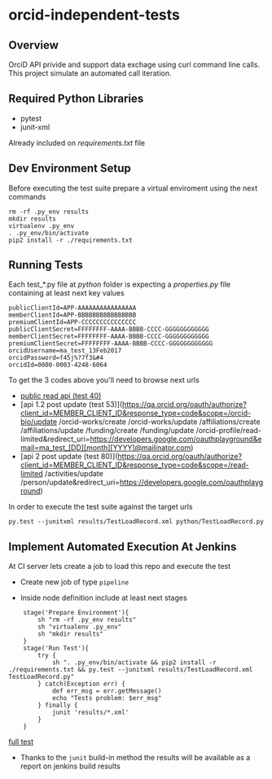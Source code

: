 # orcid-independent-tests

## Overview

OrciD API privide and support data exchage using curl command line calls. This project simulate an automated call iteration.

## Required Python Libraries

* pytest
* junit-xml

Already included on _requirements.txt_ file

## Dev Environment Setup

Before executing the test suite prepare a virtual enviroment using the next commands

```
rm -rf .py_env results
mkdir results
virtualenv .py_env
. .py_env/bin/activate
pip2 install -r ./requirements.txt
```
## Running Tests

Each test_*.py file at _python_ folder is expecting a _properties.py_ file containing at least next key values

    publicClientId=APP-AAAAAAAAAAAAAAAA
    memberClientId=APP-BBBBBBBBBBBBBBBB
    premiumClientId=APP-CCCCCCCCCCCCCCC
    publicClientSecret=FFFFFFFF-AAAA-BBBB-CCCC-GGGGGGGGGGGG
    memberClientSecret=FFFFFFFF-AAAA-BBBB-CCCC-GGGGGGGGGGGG
    premiumClientSecret=FFFFFFFF-AAAA-BBBB-CCCC-GGGGGGGGGGGG
    orcidUsername=ma_test_13Feb2017
    orcidPassword=f45j%?7f3&#4
    orcidId=0000-0003-4248-6064

To get the 3 codes above you'll need to browse next urls

* [public read api (test 40)](https://qa.orcid.org/oauth/authorize?client_id=PUBLIC_CLIENT_ID&response_type=code&scope=/authenticate&redirect_uri=https://developers.google.com/oauthplayground)
* [api 1.2 post update (test 53)](https://qa.orcid.org/oauth/authorize?client_id=MEMBER_CLIENT_ID&response_type=code&scope=/orcid-bio/update /orcid-works/create /orcid-works/update /affiliations/create /affiliations/update /funding/create /funding/update /orcid-profile/read-limited&redirect_uri=https://developers.google.com/oauthplayground&email=ma_test_[DD][month][YYYY]@mailinator.com)
* [api 2 post update (test 80)](https://qa.orcid.org/oauth/authorize?client_id=MEMBER_CLIENT_ID&response_type=code&scope=/read-limited /activities/update /person/update&redirect_uri=https://developers.google.com/oauthplayground)

In order to execute the test suite against the target urls

    py.test --junitxml results/TestLoadRecord.xml python/TestLoadRecord.py

## Implement Automated Execution At Jenkins

At CI server lets create a job to load this repo and execute the test

* Create new job of type `pipeline`

* Inside node definition include at least next stages

```
    stage('Prepare Environment'){
        sh "rm -rf .py_env results"
        sh "virtualenv .py_env"
        sh "mkdir results"
    }
    stage('Run Test'){
        try {
            sh ". .py_env/bin/activate && pip2 install -r ./requirements.txt && py.test --junitxml results/TestLoadRecord.xml TestLoadRecord.py"
        } catch(Exception err) {
            def err_msg = err.getMessage()
            echo "Tests problem: $err_msg"
        } finally {
            junit 'results/*.xml'
        }
    }
```

[full test](http://ci-3.orcid.org:8383/job/ORCID-independent-tests)

* Thanks to the `junit` build-in method the results will be available as a report on jenkins build results


